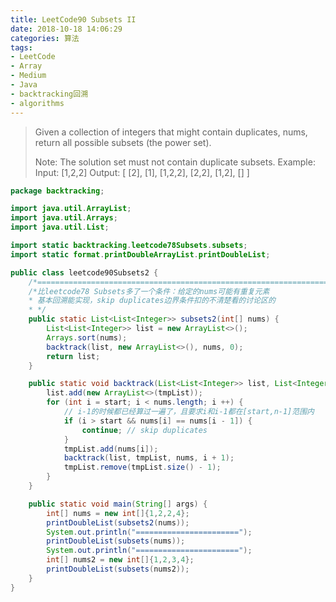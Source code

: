 ```yaml
---
title: LeetCode90 Subsets II
date: 2018-10-18 14:06:29
categories: 算法
tags:
- LeetCode
- Array
- Medium
- Java
- backtracking回溯
- algorithms
---
```


> Given a collection of integers that might contain duplicates, nums, return all possible subsets (the power set).
>
> Note: The solution set must not contain duplicate subsets.
> Example:
> Input: [1,2,2]
> Output:
> [
>   [2],
>   [1],
>   [1,2,2],
>   [2,2],
>   [1,2],
>   []
> ]

```java
package backtracking;

import java.util.ArrayList;
import java.util.Arrays;
import java.util.List;

import static backtracking.leetcode78Subsets.subsets;
import static format.printDoubleArrayList.printDoubleList;

public class leetcode90Subsets2 {  
    /*=====================================================================================*/
    /*比leetcode78 Subsets多了一个条件：给定的nums可能有重复元素
    * 基本回溯能实现，skip duplicates边界条件扣的不清楚看的讨论区的
    * */
    public static List<List<Integer>> subsets2(int[] nums) {
        List<List<Integer>> list = new ArrayList<>();
        Arrays.sort(nums);
        backtrack(list, new ArrayList<>(), nums, 0);
        return list;
    }

    public static void backtrack(List<List<Integer>> list, List<Integer> tmpList, int[] nums, int start) {
        list.add(new ArrayList<>(tmpList));
        for (int i = start; i < nums.length; i ++) {
            // i-1的时候都已经算过一遍了，且要求i和i-1都在[start,n-1]范围内
            if (i > start && nums[i] == nums[i - 1]) {
                continue; // skip duplicates
            }
            tmpList.add(nums[i]);
            backtrack(list, tmpList, nums, i + 1);
            tmpList.remove(tmpList.size() - 1);
        }
    }

    public static void main(String[] args) {
        int[] nums = new int[]{1,2,2,4};
        printDoubleList(subsets2(nums));
        System.out.println("=======================");
        printDoubleList(subsets(nums));
        System.out.println("=======================");
        int[] nums2 = new int[]{1,2,3,4};
        printDoubleList(subsets(nums2));
    }
}
```